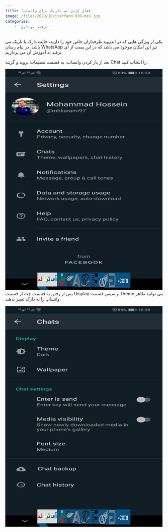```yaml
---
title: 'فعال کردن تم تاریک برای واتساپ'
image: /files/2020/10/itarfand-930-min.jpg
categories:
    - 'ترفند موبایل'
---
```


یکی از ویژگی هایی که در اندروید طرفداران خاص خود را دارید، حالت دارک یا تاریک می باشد، در پیام رسان WhatsApp نیز این امکان موجود می باشد که در این پست از آی ترفند به آموزش آن می پردازیم.

بعد از باز کردن واتساپ، به قسمت تنظیمات بروید و گزینه Chat را انتخاب کنید.

![mhkarami97](/files/2020/10/itarfand-928-min.jpg)  
پس از رفتن به قسمت چت از قسمت Display و سپس قسمت Theme می توانید ظاهر واتساپ را به دارک تغییر بدهید.

![mhkarami97](/files/2020/10/itarfand-929-min.jpg)  

